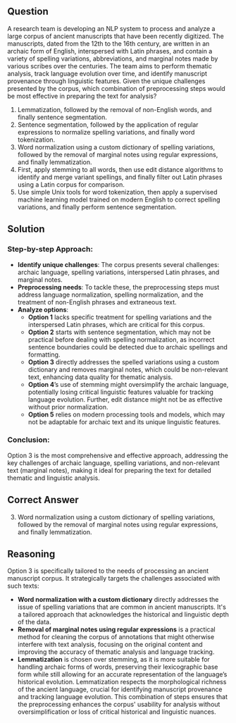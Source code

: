 ## Question
A research team is developing an NLP system to process and analyze a large corpus of ancient manuscripts that have been recently digitized. The manuscripts, dated from the 12th to the 16th century, are written in an archaic form of English, interspersed with Latin phrases, and contain a variety of spelling variations, abbreviations, and marginal notes made by various scribes over the centuries. The team aims to perform thematic analysis, track language evolution over time, and identify manuscript provenance through linguistic features. Given the unique challenges presented by the corpus, which combination of preprocessing steps would be most effective in preparing the text for analysis?

1. Lemmatization, followed by the removal of non-English words, and finally sentence segmentation.
2. Sentence segmentation, followed by the application of regular expressions to normalize spelling variations, and finally word tokenization.
3. Word normalization using a custom dictionary of spelling variations, followed by the removal of marginal notes using regular expressions, and finally lemmatization.
4. First, apply stemming to all words, then use edit distance algorithms to identify and merge variant spellings, and finally filter out Latin phrases using a Latin corpus for comparison.
5. Use simple Unix tools for word tokenization, then apply a supervised machine learning model trained on modern English to correct spelling variations, and finally perform sentence segmentation.

## Solution

### Step-by-step Approach:
- **Identify unique challenges**: The corpus presents several challenges: archaic language, spelling variations, interspersed Latin phrases, and marginal notes. 
- **Preprocessing needs**: To tackle these, the preprocessing steps must address language normalization, spelling normalization, and the treatment of non-English phrases and extraneous text.
- **Analyze options**:
  - **Option 1** lacks specific treatment for spelling variations and the interspersed Latin phrases, which are critical for this corpus.
  - **Option 2** starts with sentence segmentation, which may not be practical before dealing with spelling normalization, as incorrect sentence boundaries could be detected due to archaic spellings and formatting.
  - **Option 3** directly addresses the spelled variations using a custom dictionary and removes marginal notes, which could be non-relevant text, enhancing data quality for thematic analysis.
  - **Option 4**’s use of stemming might oversimplify the archaic language, potentially losing critical linguistic features valuable for tracking language evolution. Further, edit distance might not be as effective without prior normalization.
  - **Option 5** relies on modern processing tools and models, which may not be adaptable for archaic text and its unique linguistic features.

### Conclusion:
Option 3 is the most comprehensive and effective approach, addressing the key challenges of archaic language, spelling variations, and non-relevant text (marginal notes), making it ideal for preparing the text for detailed thematic and linguistic analysis.

## Correct Answer
3. Word normalization using a custom dictionary of spelling variations, followed by the removal of marginal notes using regular expressions, and finally lemmatization.

## Reasoning
Option 3 is specifically tailored to the needs of processing an ancient manuscript corpus. It strategically targets the challenges associated with such texts:
- **Word normalization with a custom dictionary** directly addresses the issue of spelling variations that are common in ancient manuscripts. It's a tailored approach that acknowledges the historical and linguistic depth of the data.
- **Removal of marginal notes using regular expressions** is a practical method for cleaning the corpus of annotations that might otherwise interfere with text analysis, focusing on the original content and improving the accuracy of thematic analysis and language tracking.
- **Lemmatization** is chosen over stemming, as it is more suitable for handling archaic forms of words, preserving their lexicographic base form while still allowing for an accurate representation of the language’s historical evolution. Lemmatization respects the morphological richness of the ancient language, crucial for identifying manuscript provenance and tracking language evolution.
This combination of steps ensures that the preprocessing enhances the corpus' usability for analysis without oversimplification or loss of critical historical and linguistic nuances.